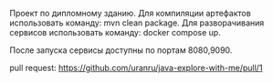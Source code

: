 

Проект по дипломному зданию. 
Для компиляции артефактов использовать команду: mvn clean package.
Для разворачивания сервисов использовать команду: docker compose up.

После запуска сервисы доступны по портам 8080,9090.

pull request:
https://github.com/uranru/java-explore-with-me/pull/1